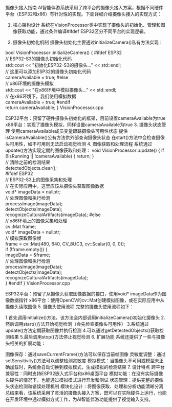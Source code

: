 摄像头接入指南
AI智能伴游系统采用了跨平台的摄像头接入方案，根据不同硬件平台（ESP32和x86）有针对性的实现。下面详细介绍摄像头接入的实现方式：

1. 核心架构设计
系统在VisionProcessor类中实现了摄像头的初始化、管理和图像获取功能，通过条件编译#ifdef ESP32区分不同平台的实现逻辑。

2. 摄像头初始化机制
摄像头初始化主要通过initializeCamera()私有方法实现：

bool VisionProcessor::initializeCamera() {
#ifdef ESP32    
    // ESP32-S3的摄像头初始化代码    
    std::cout << "初始化ESP32-S3的摄像头..."     << std::endl;    
    // 这里可以添加ESP32的摄像头初始化代码    
    cameraAvailable = true;
#else    
    // x86环境的摄像头模拟    
    std::cout << "在x86环境中模拟摄像头..."     << std::endl;    
    // 在x86环境下，我们使用模拟数据    
    cameraAvailable = true;
#endif    
    return cameraAvailable;
}
VisionProcessor.cpp

ESP32平台：预留了硬件摄像头初始化的框架，目前设置cameraAvailable为true
x86平台：实现了摄像头模拟，同样设置cameraAvailable为true
3. 摄像头状态管理
使用cameraAvailable成员变量跟踪摄像头可用性状态
提供isCameraAvailable()公有方法供外部查询摄像头状态
在start()方法中会检查摄像头可用性，如不可用则无法启动视觉检测
4. 图像获取和处理流程
系统通过update()方法实现定期的图像获取和处理：
void VisionProcessor::update() {
    if (!isRunning || !cameraAvailable) {        return;    }        
    // 清除之前的检测结果    
    detectedObjects.clear();    
#ifdef ESP32   
    // ESP32-S3上的图像采集和处理    
    // 在实际应用中，这里应该从摄像头获取图像数据    
    void* imageData = nullptr;        
    // 处理图像和执行检测    
    processImage(imageData);    
    detectObjects(imageData);    
    recognizeCulturalArtifacts(imageData);
#else    
    // x86环境上的图像采集和处理    
    cv::Mat frame;    
    void* imageData = nullptr;        
    // 模拟获取图像帧    
    frame = cv::Mat(480, 640, CV_8UC3, cv::Scalar(0, 0, 0));        
    if (!frame.empty()) {        
        imageData = &frame;        
        // 处理图像和执行检测        
        processImage(imageData);        
        detectObjects(imageData);        
        recognizeCulturalArtifacts(imageData);    
    }
#endif
}
VisionProcessor.cpp

ESP32平台：预留了从摄像头获取图像数据的接口，使用void* imageData作为图像数据指针
x86平台：使用OpenCV的cv::Mat创建模拟图像，或在实际应用中从摄像头读取图像
5. 摄像头使用流程
完整的摄像头使用流程如下：

1.首先调用initialize()方法，该方法会内部调用initializeCamera()初始化摄像头
2.然后调用start()方法开始视觉检测（会先检查摄像头可用性）
3.系统通过update()方法定期获取图像并执行检测
4.可以通过getDetectedObjects()获取检测结果
5.最后调用stop()方法停止视觉检测
6. 扩展功能
系统还提供了一些与摄像头相关的扩展功能：

图像保存：通过saveCurrentFrame()方法可以保存当前帧图像
灵敏度调整：通过setSensitivity()方法可以调整检测灵敏度
模拟模式：当摄像头不可用或模型未正确加载时，系统会自动切换到模拟模式，生成模拟的检测结果
7. 设计特点
跨平台兼容性：同时支持ESP32嵌入式平台和x86桌面平台
模拟功能：在没有实际摄像头硬件的情况下，也能通过模拟模式进行开发和测试
状态管理：提供完整的摄像头状态检测和错误处理机制
模块化设计：将图像获取、处理和分析功能清晰分离
总结来看，该系统采用了灵活的摄像头接入方案，既可以在实际硬件上运行，也能在开发环境中通过模拟方式工作，为AI智能伴游功能提供了视觉输入支持。